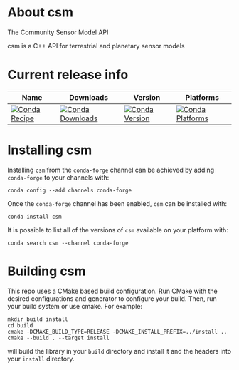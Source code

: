 About csm
=========

The Community Sensor Model API

csm is a C++ API for terrestrial and planetary sensor models

Current release info
====================

| Name | Downloads | Version | Platforms |
| --- | --- | --- | --- |
| [![Conda Recipe](https://img.shields.io/badge/recipe-csm-green.svg)](https://anaconda.org/conda-forge/csm) | [![Conda Downloads](https://img.shields.io/conda/dn/conda-forge/csm.svg)](https://anaconda.org/conda-forge/csm) | [![Conda Version](https://img.shields.io/conda/vn/conda-forge/csm.svg)](https://anaconda.org/conda-forge/csm) | [![Conda Platforms](https://img.shields.io/conda/pn/conda-forge/csm.svg)](https://anaconda.org/conda-forge/csm) |

Installing csm
==============

Installing `csm` from the `conda-forge` channel can be achieved by adding `conda-forge` to your channels with:

```
conda config --add channels conda-forge
```

Once the `conda-forge` channel has been enabled, `csm` can be installed with:

```
conda install csm
```

It is possible to list all of the versions of `csm` available on your platform with:

```
conda search csm --channel conda-forge
```

Building csm
============

This repo uses a CMake based build configuration. Run CMake with the desired configurations and generator to configure your build. Then, run your build system or use cmake. For example:

```
mkdir build install
cd build
cmake -DCMAKE_BUILD_TYPE=RELEASE -DCMAKE_INSTALL_PREFIX=../install ..
cmake --build . --target install
```

will build the library in your `build` directory and install it and the headers into your `install` directory.
